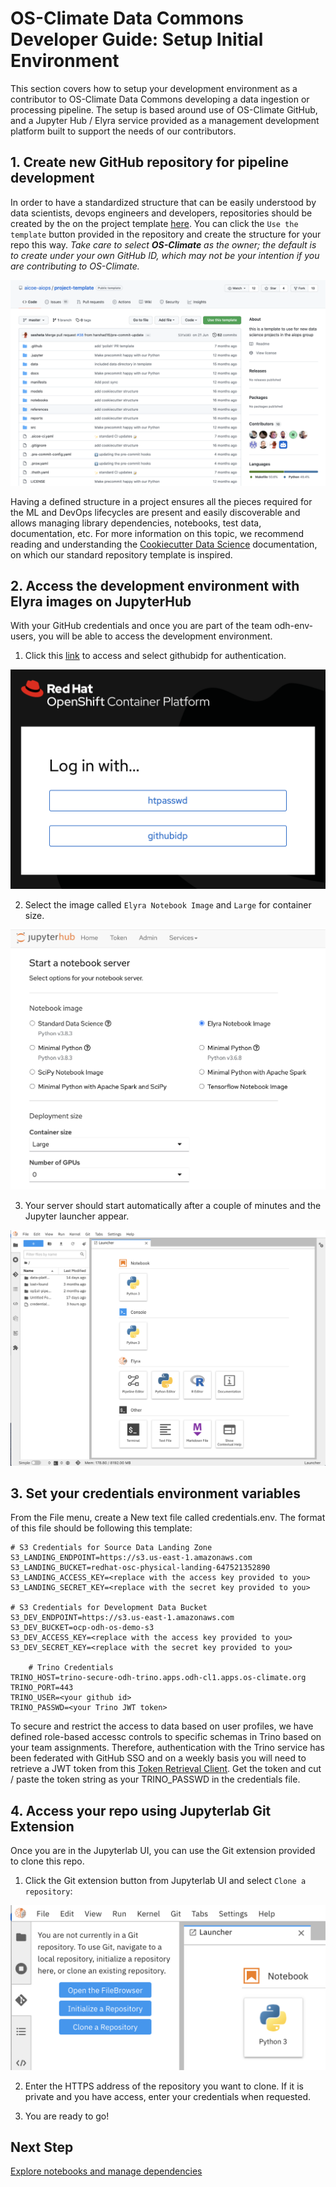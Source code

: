 # OS-Climate Data Commons Developer Guide: Setup Initial Environment

This section covers how to  setup your development environment as a contributor to OS-Climate Data Commons developing a data ingestion or processing pipeline. The setup is based around use of OS-Climate GitHub, and a Jupyter Hub / Elyra service provided as a management development platform built to support the needs of our contributors.

## 1. Create new GitHub repository for pipeline development

In order to have a standardized structure that can be easily understood by data scientists, devops engineers and developers, repositories should be created by the on the project template [here][1]. You can click the `Use the template` button provided in the repository and create the structure for your repo this way.   *Take care to select **OS-Climate** as the owner; the default is to create under your own GitHub ID, which may not be your intention if you are contributing to OS-Climate.*

![Repository Template](../images/developer_guide/aicoe-project-template.png)

 Having a defined structure in a project ensures all the pieces required for the ML and DevOps lifecycles are present and easily discoverable and allows managing library dependencies, notebooks, test data, documentation, etc. For more information on this topic, we recommend reading and understanding the [Cookiecutter Data Science][2] documentation, on which our standard repository template is inspired.

## 2. Access the development environment with Elyra images on JupyterHub

With your GitHub credentials and once you are part of the team odh-env-users, you will be able to access the development environment.

1. Click this [link][2] to access and select githubidp for authentication.

![Jupyter Hub Login](../images/developer_guide/jupyterhub-login.png)

2. Select the image called `Elyra Notebook Image` and `Large` for container size.

![Jupyter Hub Server Start](../images/developer_guide/jupyterhub-startserver.png)

3. Your server should start automatically after a couple of minutes and the Jupyter launcher appear.

![Jupyter Hub Launcher](../images/developer_guide/jupyterhub-launcher.png)

## 3. Set your credentials environment variables

From the File menu, create a New text file called credentials.env. The format of this file should be following this template:

    # S3 Credentials for Source Data Landing Zone 
    S3_LANDING_ENDPOINT=https://s3.us-east-1.amazonaws.com
    S3_LANDING_BUCKET=redhat-osc-physical-landing-647521352890
    S3_LANDING_ACCESS_KEY=<replace with the access key provided to you>
    S3_LANDING_SECRET_KEY=<replace with the secret key provided to you>

    # S3 Credentials for Development Data Bucket 
    S3_DEV_ENDPOINT=https://s3.us-east-1.amazonaws.com
    S3_DEV_BUCKET=ocp-odh-os-demo-s3
    S3_DEV_ACCESS_KEY=<replace with the access key provided to you>
    S3_DEV_SECRET_KEY=<replace with the secret key provided to you>

        # Trino Credentials
    TRINO_HOST=trino-secure-odh-trino.apps.odh-cl1.apps.os-climate.org
    TRINO_PORT=443
    TRINO_USER=<your github id>
    TRINO_PASSWD=<your Trino JWT token>

To secure and restrict the access to data based on user profiles, we have defined role-based accessc controls to specific schemas in Trino based on your team assignments. Therefore, authentication with the Trino service has been federated with GitHub SSO and on a weekly basis you will need to retrieve a JWT token from this [Token Retrieval Client][3]. Get the token and cut / paste the token string as your TRINO_PASSWD in the credentials file. 

## 4. Access your repo using Jupyterlab Git Extension

Once you are in the Jupyterlab UI, you can use the Git extension provided to clone this repo.

1. Click the Git extension button from Jupyterlab UI and select `Clone a repository`:

![Cloning a Git repository](../images/developer_guide/jupyterhub-gitclone.png)

2. Enter the HTTPS address of the repository you want to clone. If it is private and you have access, enter your credentials when requested.

3. You are ready to go!


## Next Step

[Explore notebooks and manage dependencies](./explore-notebooks-and-manage-dependencies.md)

[1]: https://github.com/aicoe-aiops/project-template
[2]: https://jupyterhub-odh-jupyterhub.apps.odh-cl1.apps.os-climate.org/
[3]: https://das-odh-trino.apps.odh-cl1.apps.os-climate.org/
